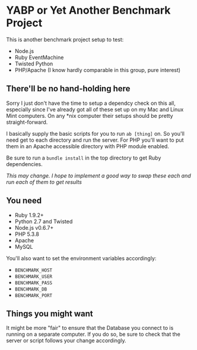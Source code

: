 # YABP or Yet Another Benchmark Project

This is another benchmark project setup to test:

* Node.js
* Ruby EventMachine
* Twisted Python
* PHP/Apache (I know hardly comparable in this group, pure interest)

## There'll be no hand-holding here

Sorry I just don't have the time to setup a dependcy check on this all, especially
since I've already got all of these set up on my Mac and Linux Mint computers. On
any *nix computer their setups should be pretty straight-forward.

I basically supply the basic scripts for you to run `ab [thing]` on. So you'll need
get to each directory and run the server. For PHP you'll want to put them in an Apache
accessible directory with PHP module enabled.

Be sure to run a `bundle install` in the top directory to get Ruby dependencies.

*This may change. I hope to implement a good way to swap these each and run each of them
to get results*

## You need

* Ruby 1.9.2+
* Python 2.7 and Twisted
* Node.js v0.6.7+
* PHP 5.3.8
* Apache
* MySQL

You'll also want to set the environment variables accordingly:

* `BENCHMARK_HOST`
* `BENCHMARK_USER`
* `BENCHMARK_PASS`
* `BENCHMARK_DB`
* `BENCHMARK_PORT`

## Things you might want

It might be more "fair" to ensure that the Database you connect to is running on a
separate computer. If you do so, be sure to check that the server or script follows
your change accordingly.
